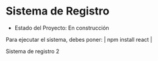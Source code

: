 <h1>Sistema de Registro</h1>

- Estado del Proyecto: En construcción

Para ejecutar el sistema, debes poner:
| npm install react |

Sistema de registro 2
